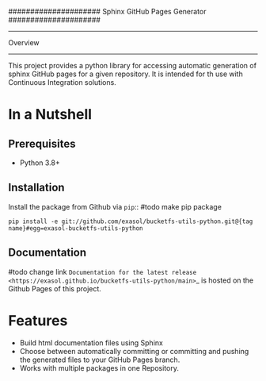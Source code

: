 
#####################
Sphinx GitHub Pages Generator
#####################

********
Overview
********



This project provides a python library for accessing automatic generation of sphinx GitHub pages 
for a given repository. It is intended for th use with Continuous Integration solutions.

In a Nutshell
=============

Prerequisites
-------------

- Python 3.8+

Installation
-------------

Install the package from Github via `pip`:: #todo make pip package

    pip install -e git://github.com/exasol/bucketfs-utils-python.git@{tag name}#egg=exasol-bucketfs-utils-python

Documentation
-------------
#todo change link
`Documentation for the latest release <https://exasol.github.io/bucketfs-utils-python/main>`_ is hosted on the Github Pages of this project.

Features
========

* Build html documentation files using Sphinx
* Choose between automatically committing or committing and pushing the generated files to your GitHub Pages branch.
* Works with multiple packages in one Repository.